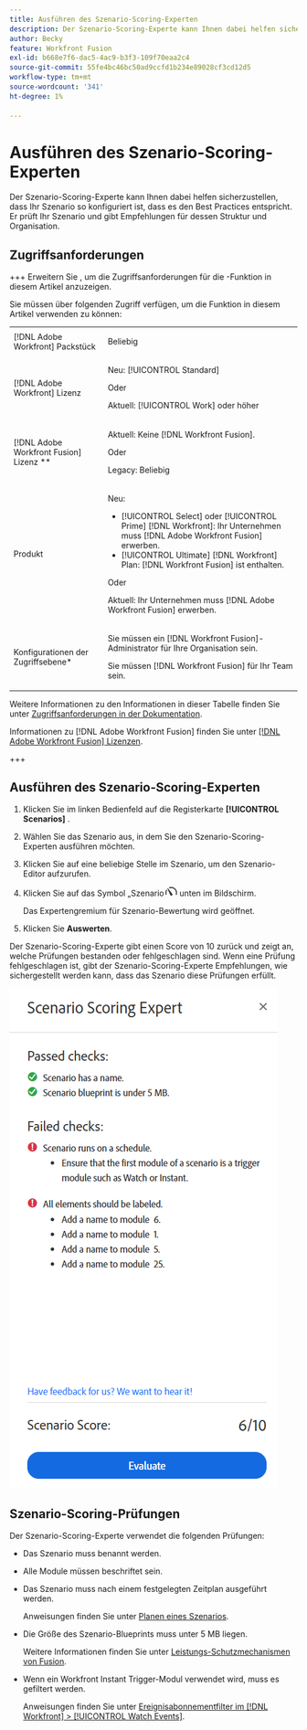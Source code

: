 ```yaml
---
title: Ausführen des Szenario-Scoring-Experten
description: Der Szenario-Scoring-Experte kann Ihnen dabei helfen sicherzustellen, dass Ihr Szenario so konfiguriert ist, dass es den Best Practices entspricht. Er prüft Ihr Szenario und gibt Empfehlungen für dessen Struktur und Organisation.
author: Becky
feature: Workfront Fusion
exl-id: b668e7f6-dac5-4ac9-b3f3-109f70eaa2c4
source-git-commit: 55fe4bc46bc50ad9ccfd1b234e89028cf3cd12d5
workflow-type: tm+mt
source-wordcount: '341'
ht-degree: 1%

---
```


# Ausführen des Szenario-Scoring-Experten

Der Szenario-Scoring-Experte kann Ihnen dabei helfen sicherzustellen, dass Ihr Szenario so konfiguriert ist, dass es den Best Practices entspricht. Er prüft Ihr Szenario und gibt Empfehlungen für dessen Struktur und Organisation.

## Zugriffsanforderungen

+++ Erweitern Sie , um die Zugriffsanforderungen für die -Funktion in diesem Artikel anzuzeigen.

Sie müssen über folgenden Zugriff verfügen, um die Funktion in diesem Artikel verwenden zu können:

<table style="table-layout:auto">
 <col> 
 <col> 
 <tbody> 
  <tr> 
   <td role="rowheader">[!DNL Adobe Workfront] Packstück</td> 
   <td> <p>Beliebig</p> </td> 
  </tr> 
  <tr data-mc-conditions=""> 
   <td role="rowheader">[!DNL Adobe Workfront] Lizenz</td> 
   <td> <p>Neu: [!UICONTROL Standard]</p><p>Oder</p><p>Aktuell: [!UICONTROL Work] oder höher</p> </td> 
  </tr> 
  <tr> 
   <td role="rowheader">[!DNL Adobe Workfront Fusion] Lizenz **</td> 
   <td>
   <p>Aktuell: Keine [!DNL Workfront Fusion].</p>
   <p>Oder</p>
   <p>Legacy: Beliebig </p>
   </td> 
  </tr> 
  <tr> 
   <td role="rowheader">Produkt</td> 
   <td>
   <p>Neu:</p> <ul><li>[!UICONTROL Select] oder [!UICONTROL Prime] [!DNL Workfront]: Ihr Unternehmen muss [!DNL Adobe Workfront Fusion] erwerben.</li><li>[!UICONTROL Ultimate] [!DNL Workfront] Plan: [!DNL Workfront Fusion] ist enthalten.</li></ul>
   <p>Oder</p>
   <p>Aktuell: Ihr Unternehmen muss [!DNL Adobe Workfront Fusion] erwerben.</p>
   </td> 
  </tr>
  <tr data-mc-conditions=""> 
   <td role="rowheader">Konfigurationen der Zugriffsebene*</td> 
   <td> 
     <p>Sie müssen ein [!DNL Workfront Fusion]-Administrator für Ihre Organisation sein.</p>
     <p>Sie müssen [!DNL Workfront Fusion] für Ihr Team sein.</p>
   </td> 
  </tr> 
   </td> 
  </tr> 
 </tbody> 
</table>

Weitere Informationen zu den Informationen in dieser Tabelle finden Sie unter [Zugriffsanforderungen in der Dokumentation](/help/workfront-fusion/references/licenses-and-roles/access-level-requirements-in-documentation.md).

Informationen zu [!DNL Adobe Workfront Fusion] finden Sie unter [[!DNL Adobe Workfront Fusion] Lizenzen](/help/workfront-fusion/set-up-and-manage-workfront-fusion/licensing-operations-overview/license-automation-vs-integration.md).

+++

## Ausführen des Szenario-Scoring-Experten

1. Klicken Sie im linken Bedienfeld auf die Registerkarte **[!UICONTROL Scenarios]** .
1. Wählen Sie das Szenario aus, in dem Sie den Szenario-Scoring-Experten ausführen möchten.
1. Klicken Sie auf eine beliebige Stelle im Szenario, um den Szenario-Editor aufzurufen.
1. Klicken Sie auf das Symbol „Szenario![Bewertungsexperte](assets/scoring-expert-icon.png) unten im Bildschirm.

   Das Expertengremium für Szenario-Bewertung wird geöffnet.
1. Klicken Sie **Auswerten**.

Der Szenario-Scoring-Experte gibt einen Score von 10 zurück und zeigt an, welche Prüfungen bestanden oder fehlgeschlagen sind. Wenn eine Prüfung fehlgeschlagen ist, gibt der Szenario-Scoring-Experte Empfehlungen, wie sichergestellt werden kann, dass das Szenario diese Prüfungen erfüllt.

![Szenario-Bewertung](assets/scenario-score.png)

## Szenario-Scoring-Prüfungen

Der Szenario-Scoring-Experte verwendet die folgenden Prüfungen:

* Das Szenario muss benannt werden.
* Alle Module müssen beschriftet sein.
* Das Szenario muss nach einem festgelegten Zeitplan ausgeführt werden.

  Anweisungen finden Sie unter [Planen eines Szenarios](/help/workfront-fusion/create-scenarios/config-scenarios-settings/schedule-a-scenario.md).
* Die Größe des Szenario-Blueprints muss unter 5 MB liegen.

  Weitere Informationen finden Sie unter [Leistungs-Schutzmechanismen von Fusion](/help/workfront-fusion/references/scenarios/fusion-performance-guardrails.md#scenarios).
* Wenn ein Workfront Instant Trigger-Modul verwendet wird, muss es gefiltert werden.

  Anweisungen finden Sie unter [Ereignisabonnementfilter im  [!DNL Workfront] > [!UICONTROL Watch Events]](/help/workfront-fusion/references/apps-and-modules/adobe-connectors/workfront-modules.md#event-subscription-filters-in-the-workfront--watch-events-modules).
